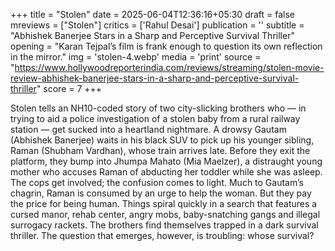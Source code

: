 +++
title = "Stolen"
date = 2025-06-04T12:36:16+05:30
draft = false
mreviews = ["Stolen"]
critics = ['Rahul Desai']
publication = ''
subtitle = "Abhishek Banerjee Stars in a Sharp and Perceptive Survival Thriller"
opening = "Karan Tejpal’s film is frank enough to question its own reflection in the mirror."
img = 'stolen-4.webp'
media = 'print'
source = "https://www.hollywoodreporterindia.com/reviews/streaming/stolen-movie-review-abhishek-banerjee-stars-in-a-sharp-and-perceptive-survival-thriller"
score = 7
+++

Stolen tells an NH10-coded story of two city-slicking brothers who — in trying to aid a police investigation of a stolen baby from a rural railway station — get sucked into a heartland nightmare. A drowsy Gautam (Abhishek Banerjee) waits in his black SUV to pick up his younger sibling, Raman (Shubham Vardhan), whose train arrives late. Before they exit the platform, they bump into Jhumpa Mahato (Mia Maelzer), a distraught young mother who accuses Raman of abducting her toddler while she was asleep. The cops get involved; the confusion comes to light. Much to Gautam’s chagrin, Raman is consumed by an urge to help the woman. But they pay the price for being human. Things spiral quickly in a search that features a cursed manor, rehab center, angry mobs, baby-snatching gangs and illegal surrogacy rackets. The brothers find themselves trapped in a dark survival thriller. The question that emerges, however, is troubling: whose survival?
